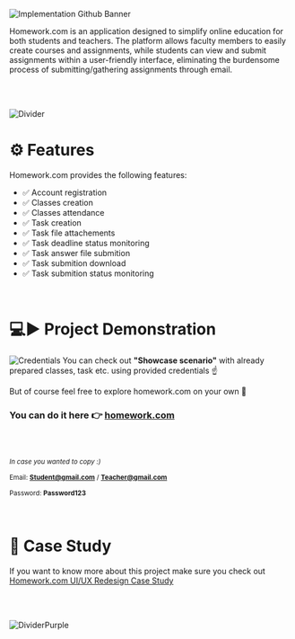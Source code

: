 
![Implementation Github Banner](https://user-images.githubusercontent.com/99132195/222918981-284b01e8-7a33-4de7-83b2-d0d3fe15c3c0.png)


Homework.com is an application designed to simplify online education for both students and teachers. 
The platform allows faculty members to easily create courses and assignments, while students can view and submit assignments within a user-friendly interface, eliminating the burdensome process of submitting/gathering assignments through email.

<br>
<br>

![Divider](https://user-images.githubusercontent.com/99132195/222921989-76a81b6e-443f-4443-8374-bd075fabb541.png)
# ⚙️ Features 
Homework.com provides the following features:

* ✅ Account registration
* ✅ Classes creation
* ✅ Classes attendance
* ✅ Task creation
* ✅ Task file attachements
* ✅ Task deadline status monitoring
* ✅ Task answer file submition
* ✅ Task submition download
* ✅ Task submition status monitoring

<br>

# 💻▶️ Project Demonstration
![Credentials](https://user-images.githubusercontent.com/99132195/222969204-b136c8c8-f2fa-49ce-b359-37bda269d151.png)
You can check out **"Showcase scenario"** with already prepared classes, task etc. using provided credentials ☝️

But of course feel free to explore homework.com on your own 🙂

### You can do it here 👉 [homework.com](https://tomekswitecki.github.io/homework-project/#/landing)





##

<br>


<sub>*In case you wanted to copy :)*<sub>

<sub>Email: **Student@gmail.com** / **Teacher@gmail.com**</sub>

<sub>Password: **Password123**</sub>

<br>



# 📝 Case Study
If you want to know more about this project make sure you check out [Homework.com UI/UX Redesign Case Study](https://tomekswitecki.github.io/homework-case-study/)

<br>
<br>

![DividerPurple](https://user-images.githubusercontent.com/99132195/222922112-6360ab0e-e4ff-4947-9eeb-edaea246128e.png)

